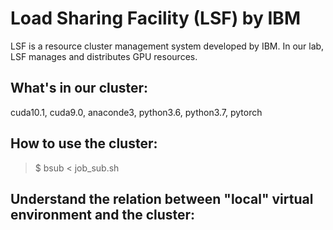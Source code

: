 # Load Sharing Facility (LSF) by IBM
LSF is a resource cluster management system developed by IBM. In our lab, LSF manages and distributes GPU resources. 

## What's in our cluster:
cuda10.1, cuda9.0, anaconde3, python3.6, python3.7, pytorch

## How to use the cluster:
> $ bsub < job_sub.sh
> 
## Understand the relation between "local" virtual environment and the cluster:
